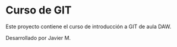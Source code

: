 # Curso de GIT

Este proyecto contiene el curso de introducción a GIT de aula DAW.

Desarrollado por Javier M.
